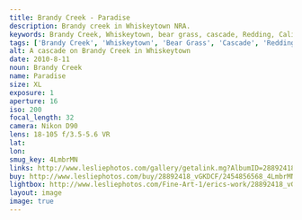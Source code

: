 ```yaml
---
title: Brandy Creek - Paradise
description: Brandy creek in Whiskeytown NRA.
keywords: Brandy Creek, Whiskeytown, bear grass, cascade, Redding, California
tags: ['Brandy Creek', 'Whiskeytown', 'Bear Grass', 'Cascade', 'Redding', 'California']
alt: A cascade on Brandy Creek in Whiskeytown
date: 2010-8-11
noun: Brandy Creek
name: Paradise
size: XL
exposure: 1
aperture: 16
iso: 200
focal_length: 32
camera: Nikon D90
lens: 18-105 f/3.5-5.6 VR
lat: 
lon: 
smug_key: 4LmbrMN
links: http://www.lesliephotos.com/gallery/getalink.mg?AlbumID=28892418&AlbumKey=vGKDCF&ImageID=2454856568&ImageKey=4LmbrMN&how=forum&Page=1
buy: http://www.lesliephotos.com/buy/28892418_vGKDCF/2454856568_4LmbrMN/
lightbox: http://www.lesliephotos.com/Fine-Art-1/erics-work/28892418_vGKDCF#!i=2454856568&k=4LmbrMN&lb=1&s=A
layout: image
image: true
---
```

